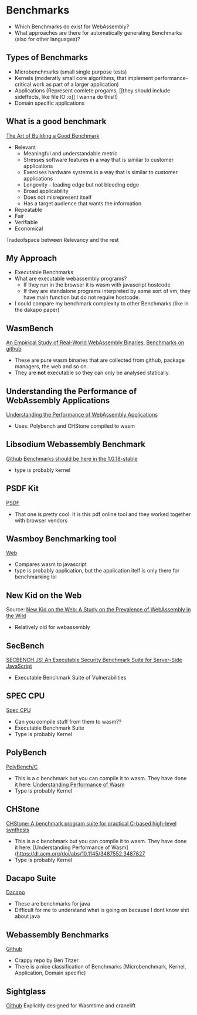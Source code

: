 # Benchmarks

- Which Benchmarks do exist for WebAssembly?
- What approaches are there for automatically generating Benchmarks (also for other languages)?

## Types of Benchmarks

- Microbenchmarks (small single purpose tests)
- Kernels (moderatly small core algorithms, that implement performance-critical work as part of a larger application)
- Applications (Represent comlete progams, [[they should include sideffects, like file IO :o]] I wanna do this!!)
- Domain specific applications

## What is a good benchmark

[The Art of Building a Good Benchmark](https://link.springer.com/chapter/10.1007/978-3-642-10424-4_3)
- Relevant
    - Meaningful and understandable metric
    - Stresses software features in a way that is similar to customer applications
    - Exercises hardware systems in a way that is similar to customer applications
    - Longevity – leading edge but not bleeding edge
    - Broad applicability
    - Does not misrepresent itself
    - Has a target audience that wants the information
- Repeatable
- Fair
- Verifiable
- Economical

Tradeofspace between Relevancy and the rest

## My Approach
- Executable Benchmarks
- What are executable webassembly programs?
    - If they run in the browser it is wasm with javascript hostcode
    - If they are standalone programs interpreted by some sort of vm, they have main function but do not require hostcode.
- I could compare my benchmark complexity to other Benchmarks (like in the dakapo paper)

## WasmBench
[An Empirical Study of Real-World WebAssembly Binaries](https://dl.acm.org/doi/abs/10.1145/3442381.3450138), [Benchmarks on github](https://github.com/sola-st/WasmBench)
- These are pure wasm binaries that are collected from github, package managers, the web and so on.
- They are **not** executable so they can only be analysed statically.

## Understanding the Performance of WebAssembly Applications
[Understanding the Performance of WebAssembly Applications](https://dl.acm.org/doi/abs/10.1145/3487552.3487827)
- Uses: Polybench and CHStone compiled to wasm

## Libsodium Webassembly Benchmark
[Github](https://github.com/jedisct1/webassembly-benchmarks)
[Benchmarks should be here in the 1.0.18-stable](https://download.libsodium.org/libsodium/releases/)
- type is probably kernel

## PSDF Kit
[PSDF](https://pspdfkit.com/blog/2018/a-real-world-webassembly-benchmark/)
- That one is pretty cool. It is this pdf online tool and they worked together with browser vendors

## Wasmboy Benchmarking tool
[Web](https://wasmboy.app/benchmark/)
- Compares wasm to javascript
- type is probably application, but the application itelf is only there for benchmarking lol

## New Kid on the Web
Source: [New Kid on the Web: A Study on the Prevalence of WebAssembly in the Wild](https://link.springer.com/chapter/10.1007/978-3-030-22038-9_2)
- Relatively old for webassembly

## SecBench
[SECBENCH.JS: An Executable Security Benchmark Suite for Server-Side JavaScript](https://publications.cispa.saarland/3909/)
- Executable Benchmark Suite of Vulnerabilities

## SPEC CPU
[Spec CPU](https://www.spec.org/cpu2017/)
- Can you compile stuff from them to wasm??
- Executable Benchmark Suite 
- Type is probably Kernel

## PolyBench
[PolyBench/C](https://web.cse.ohio-state.edu/~pouchet.2/software/polybench/)
- This is a c benchmark but you can compile it to wasm. They have done it here: [Understanding Performance of Wasm](https://dl.acm.org/doi/abs/10.1145/3487552.3487827)
- Type is probably Kernel

## CHStone
[CHStone: A benchmark program suite for practical C-based high-level synthesis](https://ieeexplore.ieee.org/document/4541637)
- This is a c benchmark but you can compile it to wasm. They have done it here: [Understanding Performance of Wasm](https://dl.acm.org/doi/abs/10.1145/3487552.3487827
- Type is probably Kernel

## Dacapo Suite
[Dacapo](https://www.dacapobench.org)
- These are benchmarks for java
- Difficult for me to understand what is going on because I dont know shit about java

## Webassembly Benchmarks
[Github](https://github.com/WebAssembly/benchmarks/tree/main)
- Crappy repo by Ben Titzer
- There is a nice classification of Benchmarks (Microbenchmark, Kernel, Application, Domain specific)

## Sightglass
[Github](https://github.com/bytecodealliance/sightglass)
Explicitly designed for Wasmtime and cranelift
